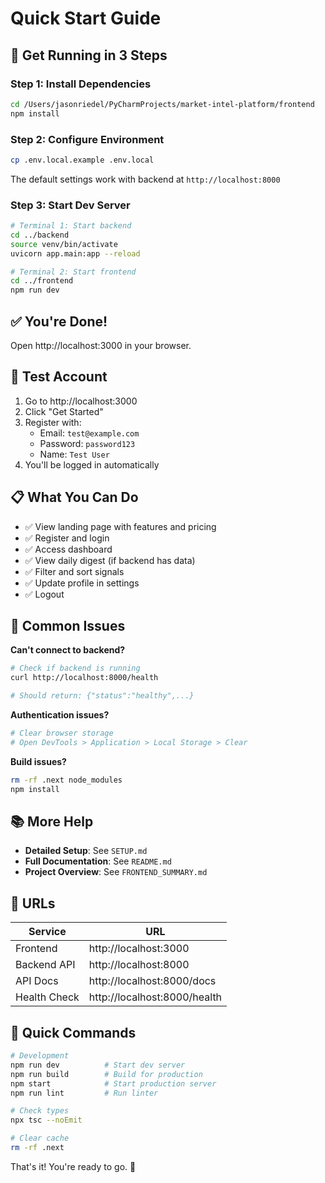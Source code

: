 # Quick Start Guide

## 🚀 Get Running in 3 Steps

### Step 1: Install Dependencies
```bash
cd /Users/jasonriedel/PyCharmProjects/market-intel-platform/frontend
npm install
```

### Step 2: Configure Environment
```bash
cp .env.local.example .env.local
```

The default settings work with backend at `http://localhost:8000`

### Step 3: Start Dev Server
```bash
# Terminal 1: Start backend
cd ../backend
source venv/bin/activate
uvicorn app.main:app --reload

# Terminal 2: Start frontend
cd ../frontend
npm run dev
```

## ✅ You're Done!

Open http://localhost:3000 in your browser.

## 🔑 Test Account

1. Go to http://localhost:3000
2. Click "Get Started"
3. Register with:
   - Email: `test@example.com`
   - Password: `password123`
   - Name: `Test User`
4. You'll be logged in automatically

## 📋 What You Can Do

- ✅ View landing page with features and pricing
- ✅ Register and login
- ✅ Access dashboard
- ✅ View daily digest (if backend has data)
- ✅ Filter and sort signals
- ✅ Update profile in settings
- ✅ Logout

## 🐛 Common Issues

**Can't connect to backend?**
```bash
# Check if backend is running
curl http://localhost:8000/health

# Should return: {"status":"healthy",...}
```

**Authentication issues?**
```bash
# Clear browser storage
# Open DevTools > Application > Local Storage > Clear
```

**Build issues?**
```bash
rm -rf .next node_modules
npm install
```

## 📚 More Help

- **Detailed Setup**: See `SETUP.md`
- **Full Documentation**: See `README.md`
- **Project Overview**: See `FRONTEND_SUMMARY.md`

## 🎯 URLs

| Service | URL |
|---------|-----|
| Frontend | http://localhost:3000 |
| Backend API | http://localhost:8000 |
| API Docs | http://localhost:8000/docs |
| Health Check | http://localhost:8000/health |

## 🔧 Quick Commands

```bash
# Development
npm run dev          # Start dev server
npm run build        # Build for production
npm start            # Start production server
npm run lint         # Run linter

# Check types
npx tsc --noEmit

# Clear cache
rm -rf .next
```

That's it! You're ready to go. 🎉
